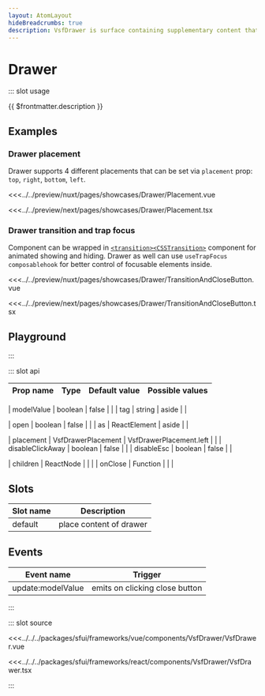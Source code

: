 ```yaml
---
layout: AtomLayout
hideBreadcrumbs: true
description: VsfDrawer is surface containing supplementary content that is anchored to the left, right, top or bottom edge of the screen.
---
```

# Drawer

::: slot usage

{{ $frontmatter.description }}

## Examples

### Drawer placement

Drawer supports 4 different placements that can be set via `placement` prop: `top`, `right`, `bottom`, `left`.

<Showcase showcase-name="Drawer/Placement" style="min-height:400px">

<!-- vue -->
<<<../../preview/nuxt/pages/showcases/Drawer/Placement.vue
<!-- end vue -->
<!-- react -->
<<<../../preview/next/pages/showcases/Drawer/Placement.tsx
<!-- end react -->

</Showcase>

### Drawer transition and trap focus

Component can be wrapped in <!-- vue -->[`<transition>`](https://vuejs.org/guide/built-ins/transition.html#the-transition-component)<!-- end vue --><!-- react -->[`<CSSTransition>`](https://reactcommunity.org/react-transition-group/css-transition)<!-- end react --> component for animated showing and hiding. Drawer as well can use `useTrapFocus`  <!-- vue -->`composable`<!-- end vue --><!-- react -->`hook`<!-- end react --> for better control of focusable elements inside.

<Showcase showcase-name="Drawer/TransitionAndCloseButton" style="min-height: 400px;">

<!-- vue -->
<<<../../preview/nuxt/pages/showcases/Drawer/TransitionAndCloseButton.vue
<!-- end vue -->
<!-- react -->
<<<../../preview/next/pages/showcases/Drawer/TransitionAndCloseButton.tsx
<!-- end react -->
</Showcase>

## Playground

<Generate style="height: 600px"/>

:::

::: slot api

| Prop name             | Type                       | Default value | Possible values                        |
|-----------------------|----------------------------|---------------|----------------------------------------|
<!-- vue -->
| modelValue            | boolean                    | false         |                                        |
| tag                   | string                     | aside         |                                        |
<!-- end vue -->
<!-- react -->
| open                  | boolean                    | false         |                                        |
| as                    | ReactElement               | aside         |                                        |
<!-- end react -->
|  placement            | VsfDrawerPlacement         | VsfDrawerPlacement.left        |                                        |
|  disableClickAway     | boolean                    | false        |                                        |
|  disableEsc           |  boolean                   | false        |                                        |
<!-- react -->
|  children             |  ReactNode                 |               |                                        |
|  onClose              |  Function                  |               |                                        |
<!-- end react -->
<!-- vue -->

## Slots

| Slot name | Description             |
| --------- | ----------------------- |
| default   | place content of drawer |

## Events

| Event name        | Trigger                        |
| ----------------- | ------------------------------ |
| update:modelValue | emits on clicking close button |
<!-- end vue -->
:::

::: slot source
<SourceCode>
<!-- vue -->
<<<../../../packages/sfui/frameworks/vue/components/VsfDrawer/VsfDrawer.vue
<!-- end vue -->
<!-- react -->
<<<../../../packages/sfui/frameworks/react/components/VsfDrawer/VsfDrawer.tsx
<!-- end react -->
</SourceCode>
:::
